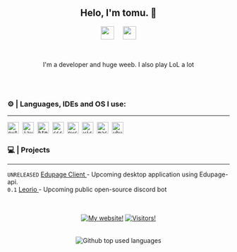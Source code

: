<h2 align="center">Helo, I'm tomu. 👋</h2>

<p align='center'>
<a href="https://discord.com/users/243804677735579648"><img height="30" src="https://cdn.jsdelivr.net/npm/simple-icons@v3/icons/discord.svg"></a>&nbsp;&nbsp;&nbsp;&nbsp;
<a href="https://instagram.com/kat.tomuu"><img height="30" src="https://cdn.jsdelivr.net/npm/simple-icons@v3/icons/instagram.svg"></a>
</p>
<br>
<p align="center">I'm a developer and huge weeb. I also play LoL a lot</p>
<br>
<br>

### ⚙️ | Languages, IDEs and OS I use:
---
<code><img alt="python" src="https://camo.githubusercontent.com/fea5acac7226ad7d4cb97b7ddc9bca876c546e4c969d4125b76098e401cc4203/68747470733a2f2f696d672e69636f6e73382e636f6d2f636f6c6f722f3234302f3030303030302f707974686f6e2e706e67" data-canonical-src="https://img.icons8.com/color/240/000000/python.png" style="max-width:100%;" width="26px"></code>&nbsp;
<code><img alt="javascript" src="https://camo.githubusercontent.com/30223dd4dad432d13a8b95ce5cb7ea20825858f8ebce349e6945f931ced4e1bf/68747470733a2f2f696d672e69636f6e73382e636f6d2f636f6c6f722f3234302f3030303030302f6a6176617363726970742e706e67" data-canonical-src="https://img.icons8.com/color/240/000000/javascript.png" style="max-width:100%;" width="26px"></code>&nbsp;
<code><img alt="html5" src="https://camo.githubusercontent.com/937d189e89eebf19ca83d796f68380657645f49a05c9ef6fbc00020ff7ab32f9/68747470733a2f2f696d672e69636f6e73382e636f6d2f636f6c6f722f3234302f3030303030302f68746d6c2d352e706e67" data-canonical-src="https://img.icons8.com/color/240/000000/html-5.png" style="max-width:100%;" width="26px"></code>&nbsp;
<code><img alt="css3" src="https://camo.githubusercontent.com/7131f4436c32be236b582de559e96e8bc298c85f54006f02696b054c5930b2b4/68747470733a2f2f696d672e69636f6e73382e636f6d2f636f6c6f722f3234302f3030303030302f637373332e706e67" data-canonical-src="https://img.icons8.com/color/240/000000/css3.png" style="max-width:100%;" width="26px"></code>&nbsp;
<code><img alt="pycharm" src="https://camo.githubusercontent.com/cb5ba8d29ac69b68b55c218f7a0c8367e2bb035cfc7d6a40267685c7035cd9d8/68747470733a2f2f696d672e69636f6e73382e636f6d2f636f6c6f722f3234302f3030303030302f7079636861726d2e706e67" data-canonical-src="https://img.icons8.com/color/240/000000/pycharm.png" style="max-width:100%;" width="26px"></code>&nbsp;
<code><img alt="visual studio code" src="https://camo.githubusercontent.com/57f528d363944ba0c4151826973ce5dda859c2f9e9ada8798e22c677c180ead4/68747470733a2f2f696d672e69636f6e73382e636f6d2f666c75656e742f3234302f3030303030302f76697375616c2d73747564696f2d636f64652d323031392e706e67" data-canonical-src="https://img.icons8.com/fluent/240/000000/visual-studio-code-2019.png" style="max-width:100%;" width="26px"></code>&nbsp;
<code><img alt="macos" src="https://camo.githubusercontent.com/7bbee380325de7484bed22d6bae062e06fbc7f02daa97525730727a5511c9e46/68747470733a2f2f696d672e69636f6e73382e636f6d2f6f66666963656c2f3136302f3030303030302f6d61632d6c6f676f2e706e67" data-canonical-src="https://img.icons8.com/officel/160/000000/mac-logo.png" style="max-width:100%;" width="26px"></code>&nbsp;
<code><img alt="ubuntu" src="https://camo.githubusercontent.com/db5248fc3425ae9af90ab77b209d96f858fc8dfab4dc3ba71532a64b2e7f38f6/68747470733a2f2f696d672e69636f6e73382e636f6d2f636f6c6f722f39362f3030303030302f7562756e74752d2d76312e706e67" data-canonical-src="https://img.icons8.com/color/96/000000/ubuntu--v1.png" style="max-width:100%;" width="26px"></code>&nbsp;

### 💻 | Projects 
---
`UNRELEASED` <a href="https://github.com/Hallerovci/EdupageClient">Edupage Client </a> - Upcoming desktop application using Edupage-api. 
<br>`0.1` <a href="https://github.com/tomuisgod/Leorio">Leorio </a> - Upcoming public open-source discord bot
<br>
<br>
<br>

<div align = "center">
<a href="http://tomu.glitch.me/"> <img src="https://img.shields.io/static/v1?label=Web&message=tomu.glitch.me&color=f6fd85&style=venrav" alt="My website!"></a> 
<a href="https://github.com/tomuisgod"> <img src="https://img.shields.io/github/followers/tomuisgod.svg?color=474747&style=venrav&label=GitHub&logo=github" alt="Visitors!"></a>
</div>
<br>
<br>
<div align = "center">
<img src="https://github-readme-stats.vercel.app/api/top-langs/?username=tomuisgod&layout=compact&theme=dark" alt="Github top used languages">
  
</div>


